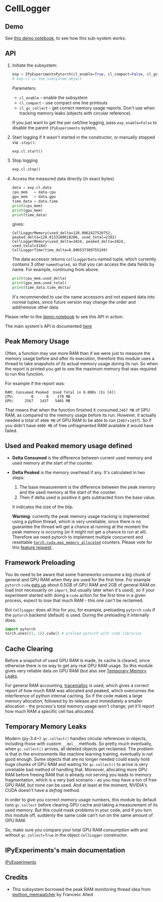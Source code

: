 # CellLogger

## Demo

See [this demo notebook](https://github.com/stas00/ipyexperiments/blob/master/demo_cl.ipynb), to see how this sub-system works.

## API

1. Initiate the subsystem:
   ```python
   exp = IPyExperimentsPytorch(cl_enable=True, cl_compact=False, cl_gc_collect=True)
   # exp.cl is the subsystem object
   ```
   Parameters:
   * `cl_enable` - enable the subsystem
   * `cl_compact` - use compact one line printouts
   * `cl_gc_collect` - get correct memory usage reports. Don't use when tracking memory leaks (objects with circular reference).

   If you just want to get the per cell/line logging, pass `exp_enable=False` to disable the parent `IPyExperiments` system,

2. Start logging if it wasn't started in the constructor, or manually stopped via `.stop()`:
   ```python
   exp.cl.start()
   ```

3. Stop logging
   ```python
   exp.cl.stop()
   ```

4. Access the measured data directly (in exact bytes)
   ```python
   data = exp.cl.data
   cpu_mem   = data.cpu
   gpu_mem   = data.gpu
   time_data = data.time
   print(cpu_mem)
   print(gpu_mem)
   print(time_data)

   ```
   gives:
   ```
   CellLoggerMemory(used_delta=128.0062427520752, peaked_delta=128.0133180618286, used_total=2282)
   CellLoggerMemory(used_delta=1024, peaked_delta=1024, used_total=3184)
   CellLoggerTime(time_delta=0.806537389755249)
   ```
   The data accessor returns `CellLoggerData` named tuple, which currently contains
   3 other `namedtuple`s, so that you can access the data fields by name. For example, continuing from above.

   ```python
   print(cpu_mem.used_delta)
   print(gpu_mem.used_total)
   print(time_data.time_delta)
   ```
   It's recommended to use the name accessors and not expand data into normal tuples, since future version may change the order and add/remove other data.

Please refer to the [demo notebook](https://github.com/stas00/ipyexperiments/blob/master/demo_cl.ipynb) to see this API in action.

The main system's API is documented [here](./ipyexperiments.md#API)


## Peak Memory Usage

Often, a function may use more RAM than if we were just to measure the memory usage before and after its execution, therefore this module uses a thread to take snapshots of its actual memory usage during its run. So when the report is printed you get to see the maximum memory that was required to run this function.

For example if the report was:

```
RAM: Consumed Peaked  Used Total in 0.000s (In [4])
CPU:        0      0    170 MB
GPU:     2567   1437   5465 MB
```

That means that when the function finished it consumed `2467 MB` of GPU RAM, as compared to the memory usage before its run. However, it actually needed a total of `4000 MB` of GPU RAM to be able to run (`2467`+`1437`). So if you didn't have `4000 MB` of free unfragmented RAM available it would have failed.

## Used and Peaked memory usage defined

* **Delta Consumed** is the difference between current used memory and used memory at the start of the counter.

* **Delta Peaked** is the memory overhead if any. It's calculated in two steps:
   1. The base measurement is the difference between the peak memory and the used memory at the start of the counter.
   2. Then if delta used is positive it gets subtracted from the base value.

   It indicates the size of the blip.

   **Warning**: currently the peak memory usage tracking is implemented using a python thread, which is very unreliable, since there is no guarantee the thread will get a chance at running at the moment the peak memory is occuring (or it might not get a chance to run at all). Therefore we need pytorch to implement multiple concurrent and resettable [`torch.cuda.max_memory_allocated`](https://pytorch.org/docs/stable/cuda.html#torch.cuda.max_memory_allocated) counters. Please vote for this [feature request](https://github.com/pytorch/pytorch/issues/16266).


## Framework Preloading

You do need to be aware that some frameworks consume a big chunk of general and GPU RAM when they are used for the first time. For example `pytorch` `cuda` [eats up](
https://docs.fast.ai/dev/gpu.html#unusable-gpu-ram-per-process) about 0.5GB of GPU RAM and 2GB of general RAM on load (not necessarily on `import`, but usually later when it's used), so if your experiment started with doing a `cuda` action for the first time in a given process, expect to lose that much RAM - this one can't be reclaimed.

But `CellLogger` does all this for you, for example, preloading `pytorch` `cuda` if the `pytorch` backend (default) is used. During the preloading it internally does:

   ```python
   import pytorch
   torch.ones((1, 1)).cuda() # preload pytorch with cuda libraries
   ```




## Cache Clearing

Before a snapshot of used GPU RAM is made, its cache is cleared, since otherwise there is no way to get any real GPU RAM usage. So this module gives very reliable data on GPU RAM (but also see [Temporary Memory Leaks](#temporary-memory-leaks).

For general RAM accounting, [tracemalloc](https://docs.python.org/3/library/tracemalloc.html) is used, which gives a correct report of how much RAM was allocated and peaked, which overcomes the interference of python internal caching. So if the code makes a large memory allocation, followed by its release and immediately a smaller allocation - the process's total memory usage won't change, yet it'll report how much RAM a specific cell has allocated.

## Temporary Memory Leaks

Modern (py-3.4+)` gc.collect()` handles circular references in objects, including those with custom `__del__` methods. So pretty much eventually, when `gc.collect()` arrives, all deleted objects get reclaimed. The problem is that in the environments like machine learning training, eventually is not good enough. Some objects that are no longer needed could easily hold huge chunks of GPU RAM and waiting for `gc.collect()` to arrive is very unreliable bad method of handling that. Moreover, allocating more GPU RAM before freeing RAM that is already not serving you leads to memory fragmentation, which is a very bad scenario - as you may have a ton of free GPU RAM, but none can be used. And at least at the moment, NVIDIA's CUDA doesn't have a *defrag* method.

In order to give you correct memory usage numbers, this module by default runs `gc.collect` before clearing GPU cache and taking a measurement of its used memory. But this could mask problems in your code, and if you turn this module off, suddenly the same code can't run on the same amount of GPU RAM.

So, make sure you compare your total GPU RAM consumption with and without `gc_collect=True` in the object `CellLogger` constructor.


## IPyExperiments's main documentation

[IPyExperiments](https://github.com/stas00/ipyexperiments/blob/master/docs/ipyexperiments.md)


## Credits

* This subsystem borrowed the peak RAM monitoring thread idea from [ipython_memwatcher](https://github.com/FrancescAlted/ipython_memwatcher) by Francesc Alted
